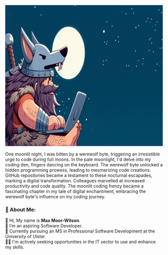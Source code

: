 <img src="https://raw.githubusercontent.com/WerewolfByte/WerewolfByte/main/.github/gif/top-banner.gif" alt="MasterHead" width="1000" height="450"/>

One moonlit night, I was bitten by a werewolf byte, triggering an irresistible urge to code during full moons. In the pale moonlight, I'd delve into my coding den, fingers dancing on the keyboard. The werewolf byte unlocked a hidden programming prowess, leading to mesmerizing code creations. GitHub repositories became a testament to these nocturnal escapades, marking a digital transformation. Colleagues marvelled at increased productivity and code quality. The moonlit coding frenzy became a fascinating chapter in my tale of digital enchantment, embracing the werewolf byte's influence on my coding journey.

### 💫 About Me:
👋 Hi, My name is **Max Moor-Wilson**.<br>🔭 I’m an aspiring Software Developer.<br>👀 Currently pursuing an MS in Professional Software Development at the University of Ulster.<br> 👨‍💻 I'm actively seeking opportunities in the IT sector to use and enhance my skills.<br>

<!--
**WerewolfByte/WerewolfByte** is a ✨ _special_ ✨ repository because its `README.md` (this file) appears on your GitHub profile.

Here are some ideas to get you started:

- 🔭 I’m currently working on ...
- 🌱 I’m currently learning ...
- 👯 I’m looking to collaborate on ...
- 🤔 I’m looking for help with ...
- 💬 Ask me about ...
- 📫 How to reach me: ...
- 😄 Pronouns: ...
- ⚡ Fun fact: ...
-->
